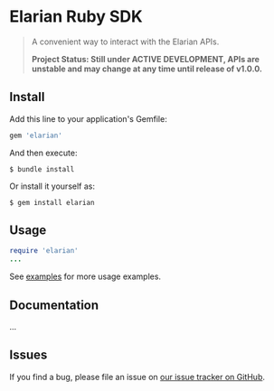 # Elarian Ruby SDK

>
>
> A convenient way to interact with the Elarian APIs.
>
> **Project Status: Still under ACTIVE DEVELOPMENT, APIs are unstable and may change at any time until release of v1.0.0.**

## Install

Add this line to your application's Gemfile:

```ruby
gem 'elarian'
```

And then execute:

    $ bundle install

Or install it yourself as:

    $ gem install elarian

## Usage

```ruby
require 'elarian'
...
```

See [examples](examples) for more usage examples.


## Documentation

...


## Issues

If you find a bug, please file an issue on [our issue tracker on GitHub](https://github.com/ElarianLtd/ruby-sdk/issues).
